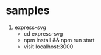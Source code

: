# samples

1. express-svg
    - cd express-svg
    - npm install && npm run start
    - visit localhost:3000

